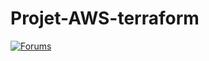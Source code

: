 <!-- markdownlint-disable first-line-h1 no-inline-html -->
# Projet-AWS-terraform

[![Forums][discuss-badge]][discuss]

[discuss-badge]: https://img.shields.io/badge/Made%20with-terraform-blue
[discuss]: https://discuss.hashicorp.com/c/terraform-providers/tf-aws/
